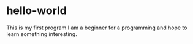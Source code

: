 # hello-world
This is my first program
I am a beginner for a programming and hope to learn something interesting.
